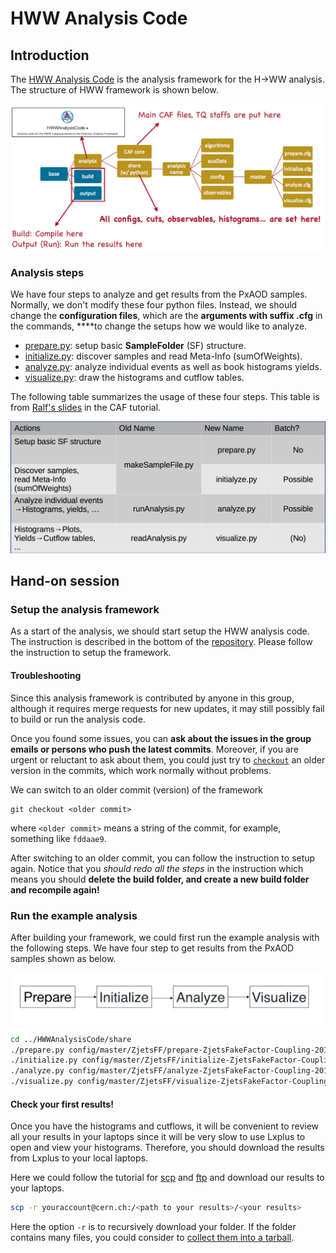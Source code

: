 # HWW Analysis Code

## Introduction

The [HWW Analysis Code](https://gitlab.cern.ch/atlas-physics/higgs/hww/HWWAnalysisCode) is the analysis framework for the H→WW analysis. The structure of HWW framework is shown below.

![](../../../../.gitbook/assets/ying-mu-kuai-zhao-20190117-shang-wu-11.29.18.png)

### Analysis steps

We have four steps to analyze and get results from the PxAOD samples. Normally, we don't modify these four python files. Instead, we should change the **configuration files**, which are the **arguments with suffix .cfg** in the commands, ****to change the setups how we would like to analyze. 

* [prepare.py](https://gitlab.cern.ch/atlas-physics/higgs/hww/HWWAnalysisCode/blob/master/share/prepare.py):  setup basic **SampleFolder** \(SF\) structure.
* [initialize.py](https://gitlab.cern.ch/atlas-physics/higgs/hww/HWWAnalysisCode/blob/master/share/initialize.py): discover samples and read Meta-Info \(sumOfWeights\).
* [analyze.py](https://gitlab.cern.ch/atlas-physics/higgs/hww/HWWAnalysisCode/blob/master/share/analyze.py): analyze individual events as well as book histograms  yields.
* [visualize.py](https://gitlab.cern.ch/atlas-physics/higgs/hww/HWWAnalysisCode/blob/master/share/visualize.py): draw the histograms and cutflow tables.

The following table summarizes the usage of these four steps. This table is from [Ralf's slides](https://indico.cern.ch/event/771763/contributions/3207844/attachments/1767899/2871281/caf_tutorial_concepts.pdf) in the CAF tutorial.

![](../../../../.gitbook/assets/ying-mu-kuai-zhao-20190119-xia-wu-8.46.07.png)

## Hand-on session

### Setup the analysis framework

As a start of the analysis, we should start setup the HWW analysis code. The instruction is described in the bottom of the [repository](https://gitlab.cern.ch/atlas-physics/higgs/hww/HWWAnalysisCode/tree/master). Please follow the instruction to setup the framework. 

#### Troubleshooting

Since this analysis framework is contributed by anyone in this group, although it requires merge requests for new updates, it may still possibly fail to build or run the analysis code. 

Once you found some issues, you can **ask about the issues in the group emails or persons who push the latest commits**. Moreover, if you are urgent or reluctant to ask about them, you could just try to [`checkout`](../../../../git/basic-git-local.md#git-checkout-qie-fen-zhi)  an older version in the commits, which work normally without problems.

We can switch to an older commit \(version\) of the framework

```text
git checkout <older commit>
```

where `<older commit>` means a string of the commit, for example, something like `fddaae9`. 

After switching to an older commit, you can follow the instruction to setup again. Notice that you _should redo all the steps_ in the instruction which means you should **delete the build folder, and create a new build folder and recompile again!**

### Run the example analysis

After building your framework, we could first run the example analysis with the following steps. We have four step to get results from the PxAOD samples shown as below. 

![](../../../../.gitbook/assets/ying-mu-kuai-zhao-20190610-xia-wu-8.07.59.png)

```bash
cd ../HWWAnalysisCode/share
./prepare.py config/master/ZjetsFF/prepare-ZjetsFakeFactor-Coupling-2018.cfg
./initialize.py config/master/ZjetsFF/initialize-ZjetsFakeFactor-Coupling-2018.cfg
./analyze.py config/master/ZjetsFF/analyze-ZjetsFakeFactor-Coupling-2018.cfg
./visualize.py config/master/ZjetsFF/visualize-ZjetsFakeFactor-Coupling-2018.cfg
```

#### Check your first results!

Once you have the histograms and cutflows, it will be convenient to review all your results in your laptops since it will be very slow to use Lxplus to open and view your histograms. Therefore, you should download the results from Lxplus to your local laptops. 

Here we could follow the tutorial for [scp](../../../../connect_to_the_server/linux-advanced.md#scp) and [ftp](../../../../connect_to_the_server/linux-advanced.md#ftp-service) and download our results to your laptops. 

```bash
scp -r youraccount@cern.ch:/<path to your results>/<your results>
```

Here the option `-r` is to recursively download your folder. If the folder contains many files, you could consider to [collect them into a tarball](../../../../connect_to_the_server/linux-advanced.md#tar-da-bao). 

#### 

